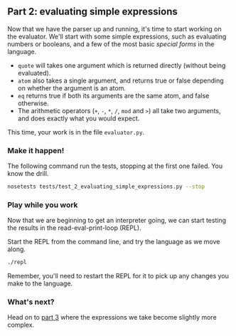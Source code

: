 ## Part 2: evaluating simple expressions

Now that we have the parser up and running, it's time to start working on the evaluator. We'll start with some simple expressions, such as evaluating numbers or booleans, and a few of the most basic *special forms* in the language.

- `quote` will takes one argument which is returned directly (without being evaluated).
- `atom` also takes a single argument, and returns true or false depending on whether the argument is an atom.
- `eq` returns true if both its arguments are the same atom, and false otherwise.
- The arithmetic operators (`+`, `-`, `*`, `/`, `mod` and `>`) all take two arguments, and does exactly what you would expect.

This time, your work is in the file `evaluator.py`.

### Make it happen!

The following command run the tests, stopping at the first one failed. You know the drill.

```bash
nosetests tests/test_2_evaluating_simple_expressions.py --stop
```

### Play while you work

Now that we are beginning to get an interpreter going, we can start testing the results in the read-eval-print-loop (REPL).

Start the REPL from the command line, and try the language as we move along.

```bash
./repl
```

Remember, you'll need to restart the REPL for it to pick up any changes you make to the language.

### What's next?

Head on to [part 3](3.md) where the expressions we take become slightly more complex.
